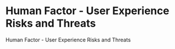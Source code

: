 # Human Factor - User Experience Risks and Threats

Human Factor - User Experience Risks and Threats
